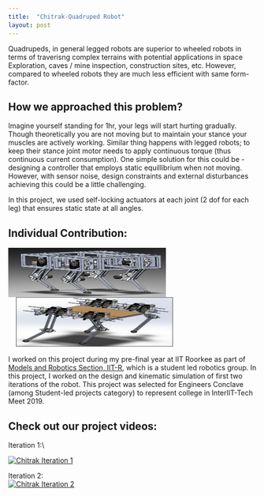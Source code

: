 ```yaml
---
title:  "Chitrak-Quadruped Robot"
layout: post
---
```


Quadrupeds, in general legged robots are superior to wheeled robots in terms of traverisng complex terrains with potential applications in space Exploration, caves / mine inspection, construction sites, etc. However, compared to wheeled robots they are much less efficient with same form-factor. 



## How we approached this problem?
Imagine yourself standing for 1hr, your legs will start hurting gradually. Though theoretically you are not moving but to maintain your stance your muscles are actively working. Similar thing happens with legged robots; to keep their stance joint motor needs to apply continuous torque (thus continuous current consumption). One simple solution for this could be - designing a controller that employs static equillibrium when not moving. However, with sensor noise, design constraints and external disturbances achieving this could be a little challenging.

In this project, we used self-locking actuators at each joint (2 dof for each leg) that ensures static state at all angles.

## Individual Contribution:
<img align="left" width="320px" height="100px" src="/assets/Chitrak_Iteration_1.png" style="padding-right: 15px;">

<img width="320px" height="100px" src="/assets/Chitrak_Iteration_2.png" style="padding-left: 15px;">

I worked on this project during my pre-final year at IIT Roorkee as part of [Models and Robotics Section, IIT-R](https://mars.iitr.ac.in/), which is a student led robotics group. In this project, I worked on the design and kinematic simulation of first two iterations of the robot. This project was selected for Engineers Conclave (among Student-led projects category) to represent college in InterIIT-Tech Meet 2019.

## Check out our project videos:

Iteration 1:\

[![Chitrak Iteration 1](https://img.youtube.com/vi/Yxk5NU94QKA/0.jpg)](https://www.youtube.com/watch?v=Yxk5NU94QKA)

Iteration 2:\
[![Chitrak Iteration 2](https://img.youtube.com/vi/hBBhkbbs5qY/0.jpg)](https://www.youtube.com/watch?v=hBBhkbbs5qY)